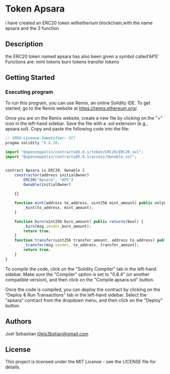 # Token Apsara

i have created an ERC20 token withetherium blockchain,with the name apsara and the 3 function 
## Description

the ERC20 token named apsara has also been given a symbol called'APS' 
Functions are:
mint tokens
burn tokens
transfer tokens


## Getting Started

### Executing program

To run this program, you can use Remix, an online Solidity IDE. To get started, go to the Remix website at https://remix.ethereum.org/.

Once you are on the Remix website, create a new file by clicking on the "+" icon in the left-hand sidebar. Save the file with a .sol extension (e.g., apsara.sol). Copy and paste the following code into the file:

```javascript
// SPDX-License-Identifier: MIT
pragma solidity ^0.8.20;

import "@openzeppelin/contracts@5.0.1/token/ERC20/ERC20.sol";
import "@openzeppelin/contracts@5.0.1/access/Ownable.sol";


contract Apsara is ERC20, Ownable {
    constructor(address initialOwner)
        ERC20("Apsara", "APS")
        Ownable(initialOwner)
      
    {}

    function mint(address to_address, uint256 mint_amount) public onlyOwner {
        _mint(to_address, mint_amount);
    }

    function burn(uint256 burn_amount) public returns(bool) {
        _burn(msg.sender,burn_amount);
        return true;
    }   
    function transfer(uint256 transfer_amount, address to_address) public returns(bool){
        _transfer(msg.sender, to_address, transfer_amount);
        return true;
    }    
}
```

To compile the code, click on the "Solidity Compiler" tab in the left-hand sidebar. Make sure the "Compiler" option is set to "0.8.4" (or another compatible version), and then click on the "Compile apsara.sol" button.

Once the code is compiled, you can deploy the contract by clicking on the "Deploy & Run Transactions" tab in the left-hand sidebar. Select the "apsara" contract from the dropdown menu, and then click on the "Deploy" button.


## Authors

Joel Sebastian 
j0els3bstian@gmail.com


## License

This project is licensed under the MIT License - see the LICENSE file for details.

